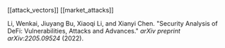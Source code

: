 [[attack_vectors]] [[market_attacks]]



Li, Wenkai, Jiuyang Bu, Xiaoqi Li, and Xianyi Chen. "Security Analysis of DeFi: Vulnerabilities, Attacks and Advances." _arXiv preprint arXiv:2205.09524_ (2022).

